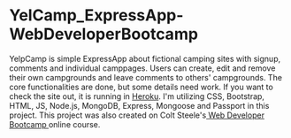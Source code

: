 # YelCamp_ExpressApp-WebDeveloperBootcamp

YelpCamp is simple ExpressApp about fictional camping sites with signup, comments and individual camppages. Users can create, edit and remove their own campgrounds and leave comments to others' campgrounds. The core functionalities are done, but some details need work. If you want to check the site out, it is running in <a href="https://boiling-headland-29006.herokuapp.com/"> Heroku</a>. I'm utilizing CSS, Bootstrap, HTML, JS, Node.js, MongoDB, Express, Mongoose and Passport in this project.
This project was also created on Colt Steele's<a href="https://www.udemy.com/the-web-developer-bootcamp/"> Web Developer Bootcamp </a>online course.
